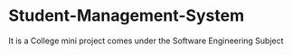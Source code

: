 # Student-Management-System
It is a College mini project comes under the Software Engineering Subject 
